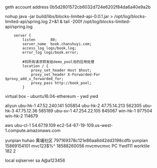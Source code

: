 geth account address 0b5d2801572cb6032d724e6202f84da6a40e9a2b

nohup java -jar build/libs/blocks-limited-api-0.0.1.jar > /opt/log/blocks-limited-api/spring.log  2>&1 &
tail -200f /opt/log/blocks-limited-api/spring.log

        server {
            listen       80;
            server_name  book.chanshuyi.com;
            access_log logs/book.log;
            error_log logs/book.error;

            #将所有请求转发给demo_pool池的应用处理
            location / {
                proxy_set_header Host $host;
                proxy_set_header X-Forwarded-For $proxy_add_x_forwarded_for;
                proxy_pass http://book_pool;
            }

virtual box - ubuntu16.04-ethereum - ywd ywd

aliyun
ubu-hk-1 47.52.240.141 505854
ubu-hk-2 47.75.14.213  562305
ubu-hk-3 47.75.12.36   585189
ubu-sv-1 47.254.22.105 845067
win-hk-1 977504
win-hk-2 114679

aws
ubu-cl-1 54.67.19.109 ec2-54-67-19-109.us-west-1.compute.amazonaws.com


yunpian huhao 黄埔社区 797169378c121e86aa8d42dd3198cdfb
yunpian 15869154101 mvc123$%^ 18588260056 mvcmvcmvc
PC Ywd111
worktile 182 2

local
sqlserver sa A@a123456
